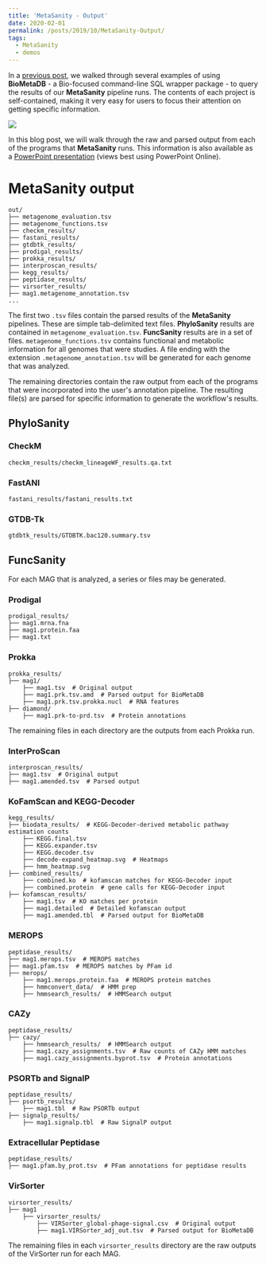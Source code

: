```yaml
---
title: 'MetaSanity - Output'
date: 2020-02-01
permalink: /posts/2019/10/MetaSanity-Output/
tags:
  - MetaSanity
  - demos
---
```


In a [previous post](https://cjneely10.github.io/posts/2019/10/MetaSanity-Demo-BioMetaDB/), we walked through several examples of using **BioMetaDB** - a Bio-focused command-line SQL wrapper package - to query the results of our **MetaSanity** pipeline runs. The contents of each project is self-contained, making it very easy for users to focus their attention on getting specific information.

![](https://cjneely10.github.io/files/Figure1-Workflow.png)

In this blog post, we will walk through the raw and parsed output from each of the programs that **MetaSanity** runs. This information is also available as a [PowerPoint presentation](https://1drv.ms/p/s!AliNbVaBWXheiagJZmV_9pGlzOoXYw) (views best using PowerPoint Online).

# MetaSanity output

<pre><code>out/
├── metagenome_evaluation.tsv
├── metagenome_functions.tsv
├── checkm_results/
├── fastani_results/
├── gtdbtk_results/
├── prodigal_results​/
├── prokka_results​/
├── interproscan_results​/
├── kegg_results​/
├── peptidase_results​/
├── virsorter_results/
├── mag1.metagenome_annotation.tsv
...</code></pre>

The first two `.tsv` files contain the parsed results of the **MetaSanity** pipelines. These are simple tab-delimited text files. **PhyloSanity** results are contained in `metagenome_evaluation.tsv`. **FuncSanity** results are in a set of files. `metagenome_functions.tsv` contains functional and metabolic information for all genomes that were studies. A file ending with the extension `.metagenome_annotation.tsv` will be generated for each genome that was analyzed.

The remaining directories contain the raw output from each of the programs that were incorporated into the user's annotation pipeline. The resulting file(s) are parsed for specific information to generate the workflow's results.

## PhyloSanity

### CheckM

`checkm_results/checkm_lineageWF_results.qa.txt`

### FastANI

`fastani_results/fastani_results.txt`

### GTDB-Tk

`gtdbtk_results/GTDBTK.bac120.summary.tsv`


## FuncSanity

For each MAG that is analyzed, a series or files may be generated.

### Prodigal

<pre><code>prodigal_results/
├── mag1.mrna.fna
├── mag1.protein.faa
├── mag1.txt</code></pre>

### Prokka

<pre><code>prokka_results/
├── mag1/
	├── mag1.tsv  # Original output
	├── mag1.prk.tsv.amd  # Parsed output for BioMetaDB
	├── mag1.prk.tsv.prokka.nucl  # RNA features
├── diamond/
	├── mag1.prk-to-prd.tsv  # Protein annotations</code></pre>

The remaining files in each directory are the outputs from each Prokka run.

### InterProScan

<pre><code>interproscan_results/
├── mag1.tsv  # Original output
├── mag1.amended.tsv  # Parsed output</code></pre>


### KoFamScan and KEGG-Decoder

<pre><code>kegg_results/
├── biodata_results/  # KEGG-Decoder-derived metabolic pathway estimation counts
	├── KEGG.final.tsv
	├── KEGG.expander.tsv 
	├── KEGG.decoder.tsv  
	├── decode-expand_heatmap.svg  # Heatmaps
	├── hmm_heatmap.svg
├── combined_results/
	├── combined.ko  # kofamscan matches for KEGG-Decoder input
	├── combined.protein  # gene calls for KEGG-Decoder input
├── kofamscan_results/
	├── mag1.tsv  # KO matches per protein
	├── mag1.detailed  # Detailed kofamscan output
	├── mag1.amended.tbl  # Parsed output for BioMetaDB</code></pre>

### MEROPS

<pre><code>peptidase_results/
├── mag1.merops.tsv  # MEROPS matches
├── mag1.pfam.tsv  # MEROPS matches by PFam id
├── merops/
	├── mag1.merops.protein.faa  # MEROPS protein matches
	├── hmmconvert_data/  # HMM prep
	├── hmmsearch_results/  # HMMSearch output</code></pre>

### CAZy

<pre><code>peptidase_results/
├── cazy/
	├── hmmsearch_results/  # HMMSearch output
	├── mag1.cazy_assignments.tsv  # Raw counts of CAZy HMM matches
	├── mag1.cazy_assignments.byprot.tsv  # Protein annotations</code></pre>

### PSORTb and SignalP

<pre><code>peptidase_results/
├── psortb_results/
	├── mag1.tbl  # Raw PSORTb output
├── signalp_results/
	├── mag1.signalp.tbl  # Raw SignalP output</code></pre>

### Extracellular Peptidase

<pre><code>peptidase_results/
├── mag1.pfam.by_prot.tsv  # PFam annotations for peptidase results</code></pre>

### VirSorter

<pre><code>virsorter_results/
├── mag1
	├── virsorter_results/
		├── VIRSorter_global-phage-signal.csv  # Original output
		├── mag1.VIRSorter_adj_out.tsv  # Parsed output for BioMetaDB</code></pre>

The remaining files in each `virsorter_results` directory are the raw outputs of the VirSorter run for each MAG.
